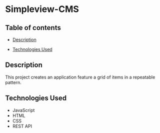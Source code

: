 # Simpleview-CMS

## Table of contents

- [Description](#description)

- [Technologies Used](#technologies-used)

## Description

This project creates an application feature a grid of items in a repeatable pattern.

## Technologies Used

- JavaScript
- HTML
- CSS
- REST API
